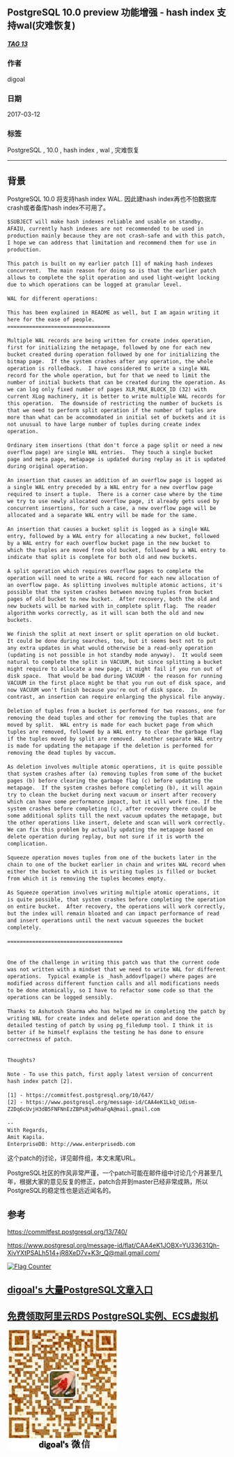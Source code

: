## PostgreSQL 10.0 preview 功能增强 - hash index 支持wal(灾难恢复)  
##### [TAG 13](../class/13.md)
                                                
### 作者                                                                                             
digoal                                           
                                                  
### 日期                                             
2017-03-12                                            
                                              
### 标签                                           
PostgreSQL , 10.0 , hash index ,  wal , 灾难恢复  
                                                
----                                          
                                                   
## 背景                         
PostgreSQL 10.0 将支持hash index WAL. 因此建hash index再也不怕数据库crash或者备库hash index不可用了。  
  
```  
$SUBJECT will make hash indexes reliable and usable on standby.  
AFAIU, currently hash indexes are not recommended to be used in  
production mainly because they are not crash-safe and with this patch,  
I hope we can address that limitation and recommend them for use in  
production.  
  
This patch is built on my earlier patch [1] of making hash indexes  
concurrent.  The main reason for doing so is that the earlier patch  
allows to complete the split operation and used light-weight locking  
due to which operations can be logged at granular level.  
  
WAL for different operations:  
  
This has been explained in README as well, but I am again writing it  
here for the ease of people.  
=================================  
  
Multiple WAL records are being written for create index operation,  
first for initializing the metapage, followed by one for each new  
bucket created during operation followed by one for initializing the  
bitmap page.  If the system crashes after any operation, the whole  
operation is rolledback.  I have considered to write a single WAL  
record for the whole operation, but for that we need to limit the  
number of initial buckets that can be created during the operation. As  
we can log only fixed number of pages XLR_MAX_BLOCK_ID (32) with  
current XLog machinery, it is better to write multiple WAL records for  
this operation.  The downside of restricting the number of buckets is  
that we need to perform split operation if the number of tuples are  
more than what can be accommodated in initial set of buckets and it is  
not unusual to have large number of tuples during create index  
operation.  
  
Ordinary item insertions (that don't force a page split or need a new  
overflow page) are single WAL entries.  They touch a single bucket  
page and meta page, metapage is updated during replay as it is updated  
during original operation.  
  
An insertion that causes an addition of an overflow page is logged as  
a single WAL entry preceded by a WAL entry for a new overflow page  
required to insert a tuple.  There is a corner case where by the time  
we try to use newly allocated overflow page, it already gets used by  
concurrent insertions, for such a case, a new overflow page will be  
allocated and a separate WAL entry will be made for the same.  
  
An insertion that causes a bucket split is logged as a single WAL  
entry, followed by a WAL entry for allocating a new bucket, followed  
by a WAL entry for each overflow bucket page in the new bucket to  
which the tuples are moved from old bucket, followed by a WAL entry to  
indicate that split is complete for both old and new buckets.  
  
A split operation which requires overflow pages to complete the  
operation will need to write a WAL record for each new allocation of  
an overflow page. As splitting involves multiple atomic actions, it's  
possible that the system crashes between moving tuples from bucket  
pages of old bucket to new bucket.  After recovery, both the old and  
new buckets will be marked with in_complete split flag.  The reader  
algorithm works correctly, as it will scan both the old and new  
buckets.  
  
We finish the split at next insert or split operation on old bucket.  
It could be done during searches, too, but it seems best not to put  
any extra updates in what would otherwise be a read-only operation  
(updating is not possible in hot standby mode anyway).  It would seem  
natural to complete the split in VACUUM, but since splitting a bucket  
might require to allocate a new page, it might fail if you run out of  
disk space.  That would be bad during VACUUM - the reason for running  
VACUUM in the first place might be that you run out of disk space, and  
now VACUUM won't finish because you're out of disk space.  In  
contrast, an insertion can require enlarging the physical file anyway.  
  
Deletion of tuples from a bucket is performed for two reasons, one for  
removing the dead tuples and other for removing the tuples that are  
moved by split.  WAL entry is made for each bucket page from which  
tuples are removed, followed by a WAL entry to clear the garbage flag  
if the tuples moved by split are removed.  Another separate WAL entry  
is made for updating the metapage if the deletion is performed for  
removing the dead tuples by vaccum.  
  
As deletion involves multiple atomic operations, it is quite possible  
that system crashes after (a) removing tuples from some of the bucket  
pages (b) before clearing the garbage flag (c) before updating the  
metapage.  If the system crashes before completing (b), it will again  
try to clean the bucket during next vacuum or insert after recovery  
which can have some performance impact, but it will work fine. If the  
system crashes before completing (c), after recovery there could be  
some additional splits till the next vacuum updates the metapage, but  
the other operations like insert, delete and scan will work correctly.  
We can fix this problem by actually updating the metapage based on  
delete operation during replay, but not sure if it is worth the  
complication.  
  
Squeeze operation moves tuples from one of the buckets later in the  
chain to one of the bucket earlier in chain and writes WAL record when  
either the bucket to which it is writing tuples is filled or bucket  
from which it is removing the tuples becomes empty.  
  
As Squeeze operation involves writing multiple atomic operations, it  
is quite possible, that system crashes before completing the operation  
on entire bucket.  After recovery, the operations will work correctly,  
but the index will remain bloated and can impact performance of read  
and insert operations until the next vacuum squeezes the bucket  
completely.  
  
=====================================  
  
  
One of the challenge in writing this patch was that the current code  
was not written with a mindset that we need to write WAL for different  
operations.  Typical example is _hash_addovflpage() where pages are  
modified across different function calls and all modifications needs  
to be done atomically, so I have to refactor some code so that the  
operations can be logged sensibly.  
  
Thanks to Ashutosh Sharma who has helped me in completing the patch by  
writing WAL for create index and delete operation and done the  
detailed testing of patch by using pg_filedump tool. I think it is  
better if he himself explains the testing he has done to ensure  
correctness of patch.  
  
  
Thoughts?  
  
Note - To use this patch, first apply latest version of concurrent  
hash index patch [2].  
  
[1] - https://commitfest.postgresql.org/10/647/  
[2] - https://www.postgresql.org/message-id/CAA4eK1LkQ_Udism-Z2Dq6cUvjH3dB5FNFNnEzZBPsRjw0haFqA@mail.gmail.com  
  
--   
With Regards,  
Amit Kapila.  
EnterpriseDB: http://www.enterprisedb.com  
```  
    
这个patch的讨论，详见邮件组，本文末尾URL。  
  
PostgreSQL社区的作风非常严谨，一个patch可能在邮件组中讨论几个月甚至几年，根据大家的意见反复的修正，patch合并到master已经非常成熟，所以PostgreSQL的稳定性也是远近闻名的。  
                  
## 参考                  
https://commitfest.postgresql.org/13/740/  
      
https://www.postgresql.org/message-id/flat/CAA4eK1JOBX=YU33631Qh-XivYXtPSALh514+jR8XeD7v+K3r_Q@mail.gmail.com/  
    

  
<a rel="nofollow" href="http://info.flagcounter.com/h9V1"  ><img src="http://s03.flagcounter.com/count/h9V1/bg_FFFFFF/txt_000000/border_CCCCCC/columns_2/maxflags_12/viewers_0/labels_0/pageviews_0/flags_0/"  alt="Flag Counter"  border="0"  ></a>  
  
  
  
  
  
  
## [digoal's 大量PostgreSQL文章入口](https://github.com/digoal/blog/blob/master/README.md "22709685feb7cab07d30f30387f0a9ae")
  
  
## [免费领取阿里云RDS PostgreSQL实例、ECS虚拟机](https://free.aliyun.com/ "57258f76c37864c6e6d23383d05714ea")
  
  
![digoal's weixin](../pic/digoal_weixin.jpg "f7ad92eeba24523fd47a6e1a0e691b59")
  
